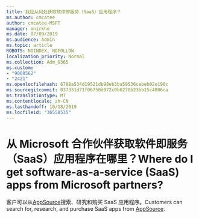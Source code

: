 ```yaml
---
title: 我应从何处获取软件即服务（SaaS）应用程序？
ms.author: cmcatee
author: cmcatee-MSFT
manager: mnirkhe
ms.date: 07/09/2019
ms.audience: Admin
ms.topic: article
ROBOTS: NOINDEX, NOFOLLOW
localization_priority: Normal
ms.collection: Adm_O365
ms.custom:
- "9000562"
- "2421"
ms.openlocfilehash: 6788a534d19521db98eb3ba59536cebeb02e190c
ms.sourcegitcommit: 037331d71f06750d972c0b6278b23bb15c4806ca
ms.translationtype: MT
ms.contentlocale: zh-CN
ms.lasthandoff: 10/18/2019
ms.locfileid: "36558535"
---
```

# <a name="where-do-i-get-software-as-a-service-saas-apps-from-microsoft-partners"></a><span data-ttu-id="e53dd-102">从 Microsoft 合作伙伴获取软件即服务（SaaS）应用程序在哪里？</span><span class="sxs-lookup"><span data-stu-id="e53dd-102">Where do I get software-as-a-service (SaaS) apps from Microsoft partners?</span></span>

<span data-ttu-id="e53dd-103">客户可以从[AppSource](http://www.appsource.com/)搜索、研究和购买 SaaS 应用程序。</span><span class="sxs-lookup"><span data-stu-id="e53dd-103">Customers can search for, research, and purchase SaaS apps from [AppSource](http://www.appsource.com/).</span></span>
